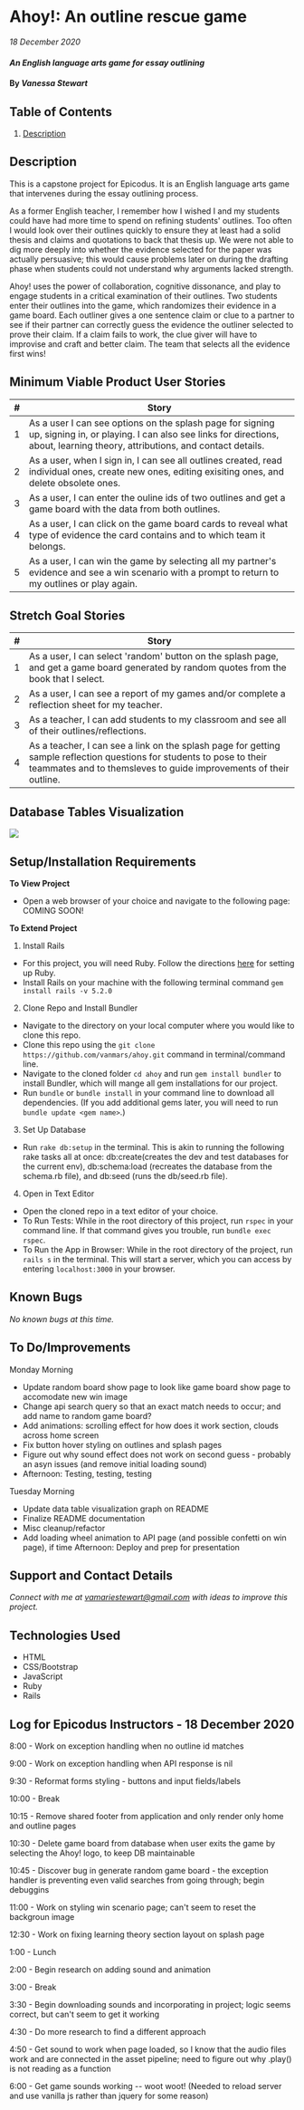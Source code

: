 # Ahoy!: An outline rescue game  

_18 December 2020_

#### _An English language arts game for essay outlining_

#### By _**Vanessa Stewart**_

## Table of Contents
1. [Description]()

## Description

This is a capstone project for Epicodus. It is an English language arts game that intervenes during the essay outlining process. 

As a former English teacher, I remember how I wished I and my students could have had more time to spend on refining students' outlines. Too often I would look over their outlines quickly to ensure they at least had a solid thesis and claims and quotations to back that thesis up. We were not able to dig more deeply into whether the evidence selected for the paper was actually persuasive; this would cause problems later on during the drafting phase when students could not understand why arguments lacked strength. 

Ahoy! uses the power of collaboration, cognitive dissonance, and play to engage students in a critical examination of their outlines. Two students enter their outlines into the game, which randomizes their evidence in a game board. Each outliner gives a one sentence claim or clue to a partner to see if their partner can correctly guess the evidence the outliner selected to prove their claim. If a claim fails to work, the clue giver will have to improvise and craft and better claim. The team that selects all the evidence first wins!

## Minimum Viable Product User Stories
| #    | Story | 
| ---- | ----- | 
| 1 | As a user I can see options on the splash page for signing up, signing in, or playing. I can also see links for directions, about, learning theory, attributions, and contact details. |
| 2 | As a user, when I sign in, I can see all outlines created, read individual ones, create new ones, editing exisiting ones, and delete obsolete ones. |
| 3 | As a user, I can enter the ouline ids of two outlines and get a game board with the data from both outlines. |
| 4 | As a user, I can click on the game board cards to reveal what type of evidence the card contains and to which team it belongs. |
| 5 | As a user, I can win the game by selecting all my partner's evidence and see a win scenario with a prompt to return to my outlines or play again. |

## Stretch Goal Stories
| #    | Story | 
| ---- | ----- | 
| 1 | As a user, I can select 'random' button on the splash page, and get a game board generated by random quotes from the book that I select. |
| 2 | As a user, I can see a report of my games and/or complete a reflection sheet for my teacher. |
| 3 | As a teacher, I can add students to my classroom and see all of their outlines/reflections. |
| 4 | As a teacher, I can see a link on the splash page for getting sample reflection questions for students to pose to their teammates and to themsleves to guide improvements of their outline. |

## Database Tables Visualization

<img src="./app/assets/images/ahoy_tables.png">

## Setup/Installation Requirements
**To View Project**
* Open a web browser of your choice and navigate to the following page: COMING SOON!

**To Extend Project**
1. Install Rails
- For this project, you will need Ruby. Follow the directions [here](https://www.learnhowtoprogram.com/ruby-and-rails/getting-started-with-ruby/ruby-installation-and-setup) for setting up Ruby.
- Install Rails on your machine with the following terminal command `gem install rails -v 5.2.0`

2. Clone Repo and Install Bundler
- Navigate to the directory on your local computer where you would like to clone this repo.
- Clone this repo using the `git clone https://github.com/vanmars/ahoy.git` command in terminal/command line.
- Navigate to the cloned folder `cd ahoy` and run `gem install bundler` to install Bundler, which will mange all gem installations for our project.
- Run `bundle` or `bundle install` in your command line to download all dependencies. (If you add additional gems later, you will need to run `bundle update <gem name>`.)

3. Set Up Database
- Run `rake db:setup` in the terminal. This is akin to running the following rake tasks all at once: db:create(creates the dev and test databases for the current env), db:schema:load (recreates the database from the schema.rb file), and db:seed (runs the db/seed.rb file).

4. Open in Text Editor
- Open the cloned repo in a text editor of your choice.
- To Run Tests: While in the root directory of this project, run `rspec` in your command line. If that command gives you trouble, run `bundle exec rspec`.
- To Run the App in Browser: While in the root directory of the project, run `rails s` in the terminal. This will start a server, which you can access by entering `localhost:3000` in your browser.

## Known Bugs

_No known bugs at this time._

## To Do/Improvements

Monday Morning
* Update random board show page to look like game board show page to accomodate new win image
* Change api search query so that an exact match needs to occur; and add name to random game board?
* Add animations: scrolling effect for how does it work section, clouds across home screen
* Fix button hover styling on outlines and splash pages
* Figure out why sound effect does not work on second guess - probably an asyn issues (and remove initial loading sound)
* Afternoon: Testing, testing, testing

Tuesday Morning
* Update data table visualization graph on README
* Finalize README documentation
* Misc cleanup/refactor
* Add loading wheel animation to API page (and possible confetti on win page), if time
Afternoon: Deploy and prep for presentation

## Support and Contact Details

_Connect with me at vamariestewart@gmail.com with ideas to improve this project._

## Technologies Used

* HTML
* CSS/Bootstrap
* JavaScript
* Ruby
* Rails

## Log for Epicodus Instructors - 18 December 2020
8:00 - Work on exception handling when no outline id matches 

9:00 - Work on exception handling when API response is nil

9:30 - Reformat forms styling - buttons and input fields/labels

10:00 - Break

10:15 - Remove shared footer from application and only render only home and outline pages

10:30 - Delete game board from database when user exits the game by selecting the Ahoy! logo, to keep DB maintainable

10:45 - Discover bug in generate random game board - the exception handler is preventing even valid searches from going through; begin debuggins

11:00 - Work on styling win scenario page; can't seem to reset the backgroun image

12:30 - Work on fixing learning theory section layout on splash page

1:00 - Lunch

2:00 - Begin research on adding sound and animation

3:00 - Break

3:30 - Begin downloading sounds and incorporating in project; logic seems correct, but can't seem to get it working

4:30 - Do more research to find a different approach

4:50 - Get sound to work when page loaded, so I know that the audio files work and are connected in the asset pipeline; need to figure out why .play() is not reading as a function

6:00 - Get game sounds working -- woot woot! (Needed to reload server and use vanilla js rather than jquery for some reason)